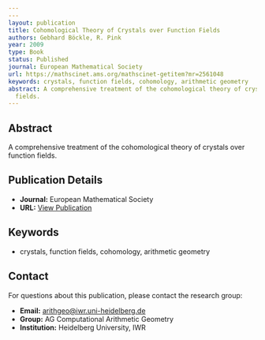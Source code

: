 ```yaml
---
---
layout: publication
title: Cohomological Theory of Crystals over Function Fields
authors: Gebhard Böckle, R. Pink
year: 2009
type: Book
status: Published
journal: European Mathematical Society
url: https://mathscinet.ams.org/mathscinet-getitem?mr=2561048
keywords: crystals, function fields, cohomology, arithmetic geometry
abstract: A comprehensive treatment of the cohomological theory of crystals over function
  fields.
---
```



## Abstract

A comprehensive treatment of the cohomological theory of crystals over function fields.

## Publication Details

- **Journal:** European Mathematical Society
- **URL:** [View Publication](https://mathscinet.ams.org/mathscinet-getitem?mr=2561048)

## Keywords

- crystals, function fields, cohomology, arithmetic geometry


## Contact

For questions about this publication, please contact the research group:
- **Email:** arithgeo@iwr.uni-heidelberg.de
- **Group:** AG Computational Arithmetic Geometry
- **Institution:** Heidelberg University, IWR